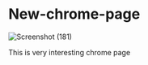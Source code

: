 # New-chrome-page

![Screenshot (181)](https://github.com/Princekumarcoder12/New-chrome-page/assets/169897386/6772f8b0-38d8-4e2d-9f57-580b08e40de1)

This is very interesting chrome page
